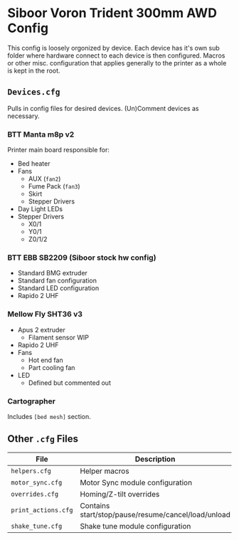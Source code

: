 # Siboor Voron Trident 300mm AWD Config
This config is loosely orgonized by device.
Each device has it's own sub folder where hardware connect to each device is then configured.
Macros or other misc. configuration that applies generally to the printer as a whole is kept in the root.

## `Devices.cfg`
Pulls in config files for desired devices.
(Un)Comment devices as necessary.

### BTT Manta m8p v2
Printer main board responsible for:
* Bed heater
* Fans
  * AUX (`fan2`)
  * Fume Pack (`fan3`)
  * Skirt
  * Stepper Drivers
* Day Light LEDs
* Stepper Drivers
  * X0/1
  * Y0/1
  * Z0/1/2

### BTT EBB SB2209 (Siboor stock hw config)
* Standard BMG extruder
* Standard fan configuration
* Standard LED configuration
* Rapido 2 UHF

### Mellow Fly SHT36 v3
* Apus 2 extruder
  * Filament sensor WIP
* Rapido 2 UHF
* Fans
  * Hot end fan
  * Part cooling fan
* LED
  * Defined but commented out

### Cartographer
Includes `[bed mesh]` section.


## Other `.cfg` Files
| File | Description |
| ---- | ----------- |
| `helpers.cfg` | Helper macros |
| `motor_sync.cfg` | Motor Sync module configuration |
| `overrides.cfg` | Homing/Z-tilt overrides |
| `print_actions.cfg` | Contains start/stop/pause/resume/cancel/load/unload |
| `shake_tune.cfg` | Shake tune module configuration |
